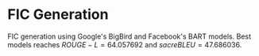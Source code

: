 # FIC Generation

FIC generation using Google's BigBird and Facebook's BART models.
Best models reaches $ROUGE-L = 64.057692$ and $sacreBLEU = 47.686036$.